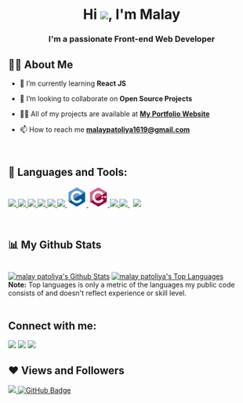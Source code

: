 <h1 align="center">Hi <img src="https://raw.githubusercontent.com/MartinHeinz/MartinHeinz/master/wave.gif" width="30px">, I'm Malay</h1>
<h3 align="center">I'm a passionate Front-end Web Developer</h3>

## 🙋‍♂️ About Me
- 🌱 I’m currently learning **React JS**

- 👯 I’m looking to collaborate on **Open Source Projects**

- 👨‍💻 All of my projects are available at **[My Portfolio Website](https://malaypatoliya.github.io/portfolio/)**

- 📫 How to reach me **malaypatoliya1619@gmail.com**

<br/>

## 🚀 Languages and Tools:

<p align="left"> 
    <a href="https://reactjs.org/" target="_blank"> <img src="https://img.icons8.com/color/48/000000/react-native.png"/> </a>
    <a href="https://developer.mozilla.org/en-US/docs/Web/JavaScript" target="_blank"> <img src="https://img.icons8.com/color/48/000000/javascript.png"/> </a> 
    <a href="https://www.w3.org/html/" target="_blank"> <img src="https://img.icons8.com/color/48/000000/html-5.png"/> </a> 
    <a href="https://www.w3schools.com/css/" target="_blank"> <img src="https://img.icons8.com/color/48/000000/css3.png"/> </a> 
    <a href="https://getbootstrap.com" target="_blank"> <img src="https://img.icons8.com/color/48/000000/bootstrap.png"/> </a> 
    <a href="https://www.java.com" target="_blank"> <img src="https://img.icons8.com/color/48/000000/java-coffee-cup-logo.png"/> </a>
    <a href="https://www.cprogramming.com/" target="_blank" rel="noreferrer"> <img src="https://raw.githubusercontent.com/devicons/devicon/master/icons/c/c-original.svg" alt="c" width="40" height="40"/> </a> 
    <a href="https://www.w3schools.com/cpp/" target="_blank" rel="noreferrer"> <img src="https://raw.githubusercontent.com/devicons/devicon/master/icons/cplusplus/cplusplus-original.svg" alt="cplusplus" width="40" height="40"/> </a>
    <a href="https://www.python.org" target="_blank"> <img src="https://img.icons8.com/color/48/000000/python.png"/> </a> 
    <a style="padding-right:8px;" href="https://www.mysql.com/" target="_blank"> <img src="https://img.icons8.com/fluent/50/000000/mysql-logo.png"/> </a>
    <a href="https://git-scm.com/" target="_blank"> <img src="https://img.icons8.com/color/48/000000/git.png"/> </a> 
</p>

<br/>

## 📊 My Github Stats
  <br/>
    <a href="https://github.com/malaypatoliya/github-readme-stats"><img alt="malay patoliya's Github Stats" src="https://github-readme-stats.vercel.app/api?username=malaypatoliya&show_icons=true&count_private=true&theme=react&hide_border=true&bg_color=0D1117" /></a>
  <a href="https://github.com/malaypatoliya/github-readme-stats"><img alt="malay patoliya's Top Languages" src="https://github-readme-stats.vercel.app/api/top-langs/?username=malaypatoliya&langs_count=8&count_private=true&layout=compact&theme=react&hide_border=true&bg_color=0D1117" /></a>
  <br/>
  <b>Note:</b> Top languages is only a metric of the languages my public code consists of and doesn't reflect experience or skill level.
  <br/>
<br/>

## Connect with me:
<p align="left">

<a href = "https://www.linkedin.com/in/malay-patoliya/"><img src="https://img.icons8.com/fluent/48/000000/linkedin.png"/></a>
<a href = "https://twitter.com/patoliya_malay"><img src="https://img.icons8.com/fluent/48/000000/twitter.png"/></a>
<a href = "https://www.instagram.com/malay_patoliya/"><img src="https://img.icons8.com/fluent/48/000000/instagram-new.png"/></a>

</p>

## ❤ Views and Followers
<a href="https://github.com/malaypatoliya/github-profile-views-counter">
    <img src="https://komarev.com/ghpvc/?username=malaypatoliya">
</a>
<a href="https://github.com/malaypatoliya?tab=followers"><img src="https://img.shields.io/github/followers/malaypatoliya?label=Followers&style=social" alt="GitHub Badge"></a>
  
